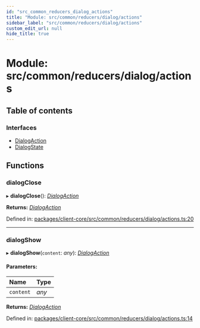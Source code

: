 ```yaml
---
id: "src_common_reducers_dialog_actions"
title: "Module: src/common/reducers/dialog/actions"
sidebar_label: "src/common/reducers/dialog/actions"
custom_edit_url: null
hide_title: true
---
```


# Module: src/common/reducers/dialog/actions

## Table of contents

### Interfaces

- [DialogAction](../interfaces/src_common_reducers_dialog_actions.dialogaction.md)
- [DialogState](../interfaces/src_common_reducers_dialog_actions.dialogstate.md)

## Functions

### dialogClose

▸ **dialogClose**(): [*DialogAction*](../interfaces/src_common_reducers_dialog_actions.dialogaction.md)

**Returns:** [*DialogAction*](../interfaces/src_common_reducers_dialog_actions.dialogaction.md)

Defined in: [packages/client-core/src/common/reducers/dialog/actions.ts:20](https://github.com/xr3ngine/xr3ngine/blob/65dfcf39a/packages/client-core/src/common/reducers/dialog/actions.ts#L20)

___

### dialogShow

▸ **dialogShow**(`content`: *any*): [*DialogAction*](../interfaces/src_common_reducers_dialog_actions.dialogaction.md)

#### Parameters:

Name | Type |
:------ | :------ |
`content` | *any* |

**Returns:** [*DialogAction*](../interfaces/src_common_reducers_dialog_actions.dialogaction.md)

Defined in: [packages/client-core/src/common/reducers/dialog/actions.ts:14](https://github.com/xr3ngine/xr3ngine/blob/65dfcf39a/packages/client-core/src/common/reducers/dialog/actions.ts#L14)
